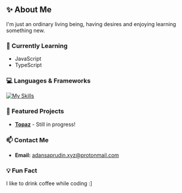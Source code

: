 <h2>✨ About Me</h2>
I'm just an ordinary living being, having desires and enjoying learning something new.

### 🔭 Currently Learning
- JavaScript
- TypeScript

<h3>💻 Languages & Frameworks</h3>

[![My Skills](https://skillicons.dev/icons?i=html,css,js,ts,nodejs,deno,discordjs,sqlite?perline=4)](#)

### 📂 Featured Projects
- **[Topaz](https://github.com/Adan-xyz/Topaz)** - Still in progress!

### 📫 Contact Me
- **Email:** adansaprudin.xyz@protonmail.com

### 💡 Fun Fact
I like to drink coffee while coding :]
